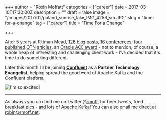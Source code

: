 +++
author = "Robin Moffatt"
categories = ["career"]
date = 2017-03-10T17:30:00Z
description = ""
draft = false
image = "/images/2017/02/poland_sunrise_lake_IMG_4256_sm.JPG"
slug = "time-for-a-change"
tag = ["career"]
title = "Time For a Change"

+++

After 5 years at Rittman Mead, [126 blog posts](https://www.rittmanmead.com/blog/author/robin-moffatt/), [16 conferences](https://speakerdeck.com/rmoff/), [four](https://community.oracle.com/docs/DOC-993649) [published](https://community.oracle.com/docs/DOC-1010305) [OTN](https://community.oracle.com/docs/DOC-1009358) [articles](https://community.oracle.com/docs/DOC-1006400), an [Oracle ACE award](https://apex.oracle.com/pls/otn/f?p=19297:4:::NO:4:P4_ID:10100) - not to mention, of course, a whole heap of interesting and challenging client work - I've decided that it's time to do something different. 

Later this month I'll be joining [**Confluent**](https://confluent.io) as a **Partner Technology Evangelist**, helping spread the good word of Apache Kafka and the [Confluent platform](https://www.confluent.io/product/). 

![I'm so excited!](/images/2017/03/66021689.jpg)


--- 

As always you can find me on Twitter [@rmoff](https://twitter.com/rmoff/), for beer tweets, fried breakfast pics - and lots of Apache Kafka! You can also email me direct at robin@rmoff.net. 
